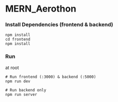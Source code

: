 # MERN_Aerothon
### Install Dependencies (frontend & backend)

```
npm install
cd frontend
npm install
```

### Run
at root

```
# Run frontend (:3000) & backend (:5000)
npm run dev

# Run backend only
npm run server

```

